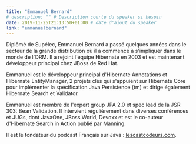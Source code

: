 ```yaml
---
title: "Emmanuel Bernard"
# description: "" # Description courte du speaker si besoin
date: 2019-11-25T21:13:50+01:00 # date d'ajout du speaker
link: "emmanuelbernard"
---
```

Diplômé de Supélec, Emmanuel Bernard a passé quelques années dans le secteur de la grande distribution où il a commencé à s'impliquer dans le monde de l'ORM. Il a rejoint l'équipe Hibernate en 2003 et est maintenant développeur principal chez JBoss de Red Hat.

Emmanuel est le développeur principal d'Hibernate Annotations et Hibernate EntityManager, 2 projets clés qui s'appuient sur Hibernate Core pour implémenter la spécification Java Persistence (tm) et dirige également Hibernate Search et Validator.

Emmanuel est membre de l'expert group JPA 2.0 et spec lead de la JSR 303: Bean Validation. Il intervient régulièrement dans diverses conférences et JUGs, dont JavaOne, JBoss World, Devoxx et est le co-auteur d'Hibernate Search in Action publié par Manning.

Il est le fondateur du podcast Français sur Java : [lescastcodeurs.com](https://lescastcodeurs.com/).
